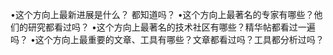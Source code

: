 

•这个方向上最新进展是什么？ 都知道吗？
•这个方向上最著名的专家有哪些？他们的研究都看过吗？
•这个方向上最著名的技术社区有哪些？精华帖都看过一遍吗？
•这个方向上最重要的文章、工具有哪些？文章都看过吗？工具都分析过吗？
